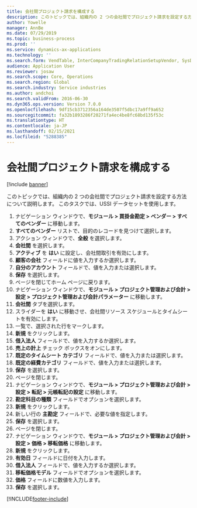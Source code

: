 ```yaml
---
title: 会社間プロジェクト請求を構成する
description: このトピックでは、組織内の 2 つの会社間でプロジェクト請求を設定する方法について説明します。
author: Yowelle
manager: AnnBe
ms.date: 07/29/2019
ms.topic: business-process
ms.prod: ''
ms.service: dynamics-ax-applications
ms.technology: ''
ms.search.form: VendTable, InterCompanyTradingRelationSetupVendor, SysDataAreaSelectLookup, ProjParameters, ProjPosting, ProjTransferPrice
audience: Application User
ms.reviewer: josaw
ms.search.scope: Core, Operations
ms.search.region: Global
ms.search.industry: Service industries
ms.author: andchoi
ms.search.validFrom: 2016-06-30
ms.dyn365.ops.version: Version 7.0.0
ms.openlocfilehash: 9df15cb3712356a164de3507f5dbc17a9ff9a652
ms.sourcegitcommit: fa32b1893286f20271fa4ec4be8fc68bd135f53c
ms.translationtype: HT
ms.contentlocale: ja-JP
ms.lasthandoff: 02/15/2021
ms.locfileid: "5288385"
---
```

# <a name="configure-intercompany-project-invoicing"></a>会社間プロジェクト請求を構成する

[!include [banner](../../includes/banner.md)]

このトピックでは、組織内の 2 つの会社間でプロジェクト請求を設定する方法について説明します。 このタスクでは、USSI データセットを使用します。

1. ナビゲーション ウィンドウで、**モジュール > 買掛金勘定 > ベンダー > すべてのベンダー** に移動します。
2. **すべてのベンダー** リストで、目的のレコードを見つけて選択します。
3. アクション ウィンドウで、**全般** を選択します。
4. **会社間** を選択します。
5. **アクティブ** を **はい** に設定し、会社間取引を有効にします。
6. **顧客の会社** フィールドに値を入力するか選択します。
7. **自分のアカウント** フィールドで、値を入力または選択します。
8. **保存** を選択します。
9. ページを閉じてホーム ページに戻ります。
10. ナビゲーション ウィンドウで、**モジュール > プロジェクト管理および会計 > 設定 > プロジェクト管理および会計パラメーター** に移動します。
11. **会社間** タブを選択します。
12. スライダーを **はい** に移動させ、会社間リソース スケジュールとタイムシートを有効にします。
13. 一覧で、選択された行をマークします。
14. **新規** をクリックします。
15. **借入法人** フィールドで、値を入力するか選択します。
16. **売上の計上** チェック ボックスをオンにします。
17. **既定のタイムシート カテゴリ** フィールドで、値を入力または選択します。
18. **既定の経費カテゴリ** フィールドで、値を入力または選択します。
19. **保存** を選択します。
20. ページを閉じます。
21. ナビゲーション ウィンドウで、**モジュール > プロジェクト管理および会計 > 設定 > 転記 > 元帳転記の設定** に移動します。
22. **勘定科目の種類** フィールドでオプションを選択します。
23. **新規** をクリックします。
24. 新しい行の **主勘定** フィールドで、必要な値を指定します。
25. **保存** を選択します。
26. ページを閉じます。
27. ナビゲーション ウィンドウで、**モジュール > プロジェクト管理および会計 > 設定 > 価格 > 移転価格** に移動します。
28. **新規** をクリックします。
29. **有効日** フィールドに日付を入力します。
30. **借入法人** フィールドで、値を入力するか選択します。
31. **移転価格モデル** フィールドでオプションを選択します。
32. **価格** フィールドに数値を入力します。
33. **保存** を選択します。



[!INCLUDE[footer-include](../../includes/footer-banner.md)]